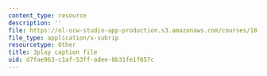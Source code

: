 ```yaml
---
content_type: resource
description: ''
file: https://ol-ocw-studio-app-production.s3.amazonaws.com/courses/18-086-mathematical-methods-for-engineers-ii-spring-2006/d7fae963c1af53ffadee8b31fe1f657c_FrrTXj13DNk.vtt
file_type: application/x-subrip
resourcetype: Other
title: 3play caption file
uid: d7fae963-c1af-53ff-adee-8b31fe1f657c
---
```

